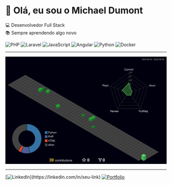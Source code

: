 # 👋 Olá, eu sou o Michael Dumont

💻 Desenvolvedor Full Stack  
📚 Sempre aprendendo algo novo  

![PHP](https://img.shields.io/badge/-PHP-777BB4?style=flat&logo=php&logoColor=white)
![Laravel](https://img.shields.io/badge/-Laravel-FF2D20?style=flat&logo=laravel&logoColor=white)
![JavaScript](https://img.shields.io/badge/-JavaScript-F7DF1E?style=flat&logo=javascript&logoColor=black)
![Angular](https://img.shields.io/badge/-Angular-DD0031?style=flat&logo=angular&logoColor=white)
![Python](https://img.shields.io/badge/-Python-3776AB?style=flat&logo=python&logoColor=white)
![Docker](https://img.shields.io/badge/-Docker-2496ED?style=flat&logo=docker&logoColor=white)

---

[![3D Contributions](https://raw.githubusercontent.com/Mzed19/Mzed19/main/profile-3d-contrib/profile-night-green.svg)](https://github.com/Mzed19)

---

[![LinkedIn]([https://img.shields.io/badge/-LinkedIn-blue?logo=linkedin&logoColor=white](https://www.linkedin.com/feed/?nis=true&lipi=urn%3Ali%3Apage%3Ad_flagship3_notifications%3BUJ8YgWa%2FRuuEA76V22d9qA%3D%3D))](https://linkedin.com/in/seu-link)
[![Portfolio](https://img.shields.io/badge/-Portfólio-black?logo=firefox&logoColor=white)](https://seusite.com)
